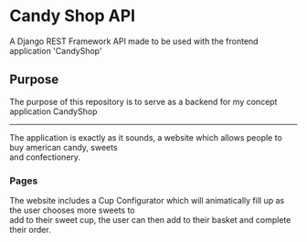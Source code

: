 # Candy Shop API
A Django REST Framework API made to be used with the frontend application 'CandyShop' 

## Purpose
The purpose of this repository is to serve as a backend for my concept application CandyShop <br>

<hr>

The application is exactly as it sounds, a website which allows people to buy american candy, sweets<br>
and confectionery. 

### Pages

The website includes a Cup Configurator which will animatically fill up as the user chooses more sweets to<br>
add to their sweet cup, the user can then add to their basket and complete their order.

